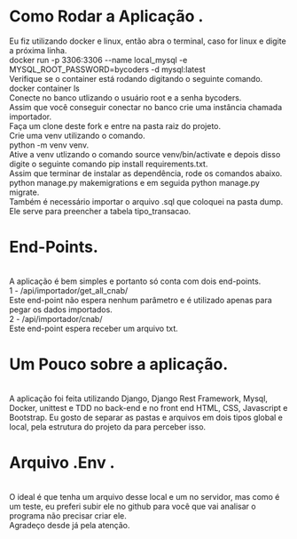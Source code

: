 # Como Rodar a Aplicação .

Eu fiz utilizando docker e linux, então abra o terminal, caso for linux e digite a próxima linha.
<br />
docker run -p 3306:3306 --name local_mysql -e MYSQL_ROOT_PASSWORD=bycoders -d mysql:latest
<br />
Verifique se o container está rodando digitando o seguinte comando.
<br />
docker container ls
<br />
Conecte no banco utlizando o usuário root e a senha bycoders.
<br />
Assim que você conseguir conectar no banco crie uma instância chamada importador.
<br />
Faça um clone deste fork e entre na pasta raiz do projeto.
<br />
Crie uma venv utilizando o comando.
<br />
python -m venv venv.
<br />
Ative a venv utlizando o comando source venv/bin/activate e depois disso digite o seguinte comando  pip install requirements.txt.
<br />
Assim que terminar de instalar as dependência, rode os comandos abaixo.
<br />
python manage.py makemigrations e em seguida python manage.py migrate.
<br />
Também é necessário importar o arquivo .sql que coloquei na pasta dump. Ele serve para preencher a tabela tipo_transacao.
<br />

# End-Points.

<br />
A aplicação é bem simples e portanto só conta com dois end-points.
<br />
1 - /api/importador/get_all_cnab/
<br />
Este end-point não espera nenhum parâmetro e é utilizado apenas para pegar os dados importados.
<br />
2 - /api/importador/cnab/
<br />
Este end-point espera receber um arquivo txt.
<br />


# Um Pouco sobre a aplicação.


<br />
A aplicação foi feita utilizando Django, Django Rest Framework, Mysql, Docker, unittest e TDD no back-end e no front end HTML, CSS, Javascript e Bootstrap.
Eu gosto de separar as pastas e arquivos em dois tipos global e local, pela estrutura do projeto da para perceber isso.
<br />

# Arquivo .Env .

<br />
O ideal é que tenha um arquivo desse local e um no servidor, mas como é um teste, eu preferi subir ele no github para você que vai analisar o programa não precisar criar ele.
<br />
Agradeço desde já pela atenção.

